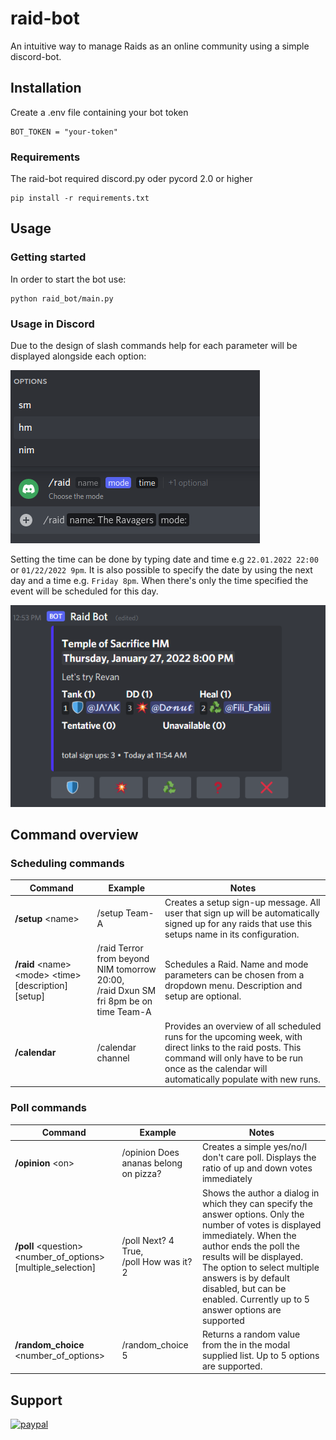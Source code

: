 # raid-bot

An intuitive way to manage Raids as an online community using a simple discord-bot.


## Installation

Create a .env file containing your bot token

```
BOT_TOKEN = "your-token"
```


### Requirements

The raid-bot required discord.py oder pycord 2.0 or higher

````commandline
pip install -r requirements.txt
````

## Usage

### Getting started
In order to start the bot use:

````commandline
python raid_bot/main.py 
````

### Usage in Discord

Due to the design of slash commands help for each parameter will be displayed alongside each option:

![Example: Raid-Command](demo-screenshots/slashcommand-usage.png)

Setting the time can be done by typing date and time e.g `22.01.2022 22:00` or `01/22/2022 9pm`.
It is also possible to specify the date by using the next day and a time e.g. `Friday 8pm`.
When there's only the time specified the event will be scheduled for this day.

![Example: Raid](demo-screenshots/example-raid.png)


## Command overview

### Scheduling commands

| Command                                                        | Example                                                                                   | Notes                                                                                                                                                                                                        |
|----------------------------------------------------------------|-------------------------------------------------------------------------------------------|--------------------------------------------------------------------------------------------------------------------------------------------------------------------------------------------------------------|
| **/setup** \<name\>                                            | /setup Team-A                                                                             | Creates a setup sign-up message. All user that sign up will be automatically signed up for any raids that use this setups name in its configuration.                                                         |
| **/raid** \<name\> \<mode\> \<time\> \[description\] \[setup\] | /raid Terror from beyond NIM tomorrow 20:00, <br> /raid Dxun SM fri 8pm be on time Team-A | Schedules a Raid. Name and mode parameters can be chosen from a dropdown menu. Description and setup are optional.                                                                                           |
| **/calendar**                                                  | /calendar channel                                                                         | Provides an overview of all scheduled runs for the upcoming week, with direct links to the raid posts. This command will only have to be run once as the calendar will automatically populate with new runs. |


### Poll commands
| Command                                                             | Example                                      | Notes                                                                                                                                                                                                                                                                                                                    |
|---------------------------------------------------------------------|----------------------------------------------|--------------------------------------------------------------------------------------------------------------------------------------------------------------------------------------------------------------------------------------------------------------------------------------------------------------------------|
| **/opinion** \<on\>                                                 | /opinion Does ananas belong on pizza?        | Creates a simple yes/no/I don't care poll. Displays the ratio of up and down votes immediately                                                                                                                                                                                                                           |
| **/poll** \<question\> \<number_of_options\> \[multiple_selection\] | /poll Next? 4 True, <br> /poll How was it? 2 | Shows the author a dialog in which they can specify the answer options. Only the number of votes is displayed immediately. When the author ends the poll the results will be displayed. The option to select multiple answers is by default disabled, but can be enabled. Currently up to 5 answer options are supported |
| **/random_choice** \<number_of_options\>                            | /random_choice 5                             | Returns a random value from the in the modal supplied list. Up to 5 options are supported.                                                                                                                                                                                                                               |


## Support
[![paypal](https://img.shields.io/badge/PayPal-00457C?style=for-the-badge&logo=paypal&logoColor=white)](https://paypal.me/cjaak)